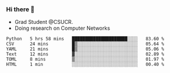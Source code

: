 ### Hi there 👋
- Grad Student @CSUCR. 
- Doing research on Computer Networks
<!--START_SECTION:waka-->

```text
Python   5 hrs 58 mins   █████████████████████░░░░   83.60 %
CSV      24 mins         █▒░░░░░░░░░░░░░░░░░░░░░░░   05.64 %
YAML     21 mins         █▒░░░░░░░░░░░░░░░░░░░░░░░   05.06 %
Text     12 mins         ▓░░░░░░░░░░░░░░░░░░░░░░░░   02.89 %
TOML     8 mins          ▒░░░░░░░░░░░░░░░░░░░░░░░░   01.97 %
HTML     1 min           ░░░░░░░░░░░░░░░░░░░░░░░░░   00.40 %
```

<!--END_SECTION:waka-->
<!--
**jluo117/jluo117** is a ✨ _special_ ✨ repository because its `README.md` (this file) appears on your GitHub profile.

Here are some ideas to get you started:

- 🔭 I’m currently working on ...
- 🌱 I’m currently learning ...
- 👯 I’m looking to collaborate on ...
- 🤔 I’m looking for help with ...
- 💬 Ask me about ...
- 📫 How to reach me: ...
- 😄 Pronouns: ...
- ⚡ Fun fact: ...
-->
